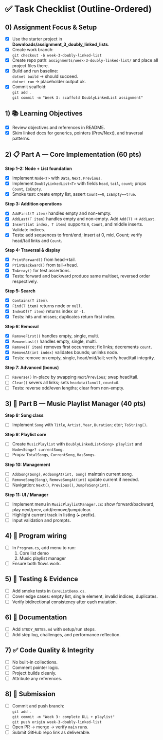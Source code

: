 # ✅ Task Checklist (Outline-Ordered)

## 0) Assignment Focus & Setup
- [x] Use the starter project in **Downloads/assignment_3_doubly_linked_lists**.
- [x] Create work branch:  
  `git checkout -b week-3-doubly-linked-list`
- [x] Create repo path: `assignments/week-3-doubly-linked-list/` and place all project files there.
- [x] Build and run baseline:  
  `dotnet build` → should succeed.  
  `dotnet run` → placeholder output ok.
- [x] Commit scaffold:  
  `git add .`  
  `git commit -m "Week 3: scaffold DoublyLinkedList assignment"`

## 1) 📚 Learning Objectives
- [x] Review objectives and references in README.
- [x] Skim linked docs for generics, pointers (Prev/Next), and traversal patterns.

## 2) 📋 Part A — Core Implementation (60 pts)

**Step 1–2: Node + List foundation**
- [x] Implement `Node<T>` with `Data`, `Next`, `Previous`.
- [x] Implement `DoublyLinkedList<T>` with fields `head`, `tail`, `count`; props `Count`, `IsEmpty`.
- [x] Smoke test: create empty list, assert `Count==0`, `IsEmpty==true`.

**Step 3: Addition operations**
- [x] `AddFirst(T item)` handles empty and non-empty.
- [x] `AddLast(T item)` handles empty and non-empty. Add `Add(T)` → `AddLast`.
- [x] `Insert(int index, T item)` supports `0`, `Count`, and middle inserts. Validate indices.
- [x] Tests: add sequences to front/end; insert at 0, mid, Count; verify head/tail links and `Count`.

**Step 4: Traversal & display**
- [x] `PrintForward()` from head→tail.
- [x] `PrintBackward()` from tail→head.
- [x] `ToArray()` for test assertions.
- [x] Tests: forward and backward produce same multiset, reversed order respectively.

**Step 5: Search**
- [x] `Contains(T item)`.
- [x] `Find(T item)` returns node or `null`.
- [x] `IndexOf(T item)` returns index or `-1`.
- [x] Tests: hits and misses; duplicates return first index.

**Step 6: Removal**
- [x] `RemoveFirst()` handles empty, single, multi.
- [x] `RemoveLast()` handles empty, single, multi.
- [x] `Remove(T item)` removes first occurrence; fix links; decrements `count`.
- [x] `RemoveAt(int index)` validates bounds; unlinks node.
- [x] Tests: remove on empty, single, head/mid/tail; verify head/tail integrity.

**Step 7: Advanced (bonus)**
- [ ] `Reverse()` in-place by swapping `Next`/`Previous`; swap head/tail.
- [ ] `Clear()` severs all links; sets `head=tail=null`, `count=0`.
- [ ] Tests: reverse odd/even lengths; clear from non-empty.

## 3) 🎵 Part B — Music Playlist Manager (40 pts)

**Step 8: Song class**
- [ ] Implement `Song` with `Title`, `Artist`, `Year`, `Duration`; ctor; `ToString()`.

**Step 9: Playlist core**
- [ ] Create `MusicPlaylist` with `DoublyLinkedList<Song> playlist` and `Node<Song>? currentSong`.
- [ ] Props: `TotalSongs`, `CurrentSong`, `HasSongs`.

**Step 10: Management**
- [ ] `AddSong(Song)`, `AddSongAt(int, Song)` maintain current song.
- [ ] `RemoveSong(Song)`, `RemoveSongAt(int)` update current if needed.
- [ ] Navigation: `Next()`, `Previous()`, `JumpToSong(int)`.

**Step 11: UI / Manager**
- [ ] Implement menu in `MusicPlaylistManager.cs`: show forward/backward, play next/prev, add/remove/jump/clear.
- [ ] Highlight current track in listing (`►` prefix).
- [ ] Input validation and prompts.

## 4) 🔌 Program wiring
- [ ] In `Program.cs`, add menu to run:  
  1) Core list demo  
  2) Music playlist manager
- [ ] Ensure both flows work.

## 5) 🧪 Testing & Evidence
- [ ] Add smoke tests in `CoreListDemo.cs`.
- [ ] Cover edge cases: empty list, single element, invalid indices, duplicates.
- [ ] Verify bidirectional consistency after each mutation.

## 6) 📝 Documentation
- [ ] Add `STUDY_NOTES.md` with setup/run steps.
- [ ] Add step log, challenges, and performance reflection.

## 7) ✅ Code Quality & Integrity
- [ ] No built-in collections.
- [ ] Comment pointer logic.
- [ ] Project builds cleanly.
- [ ] Attribute any references.

## 8) 🚀 Submission
- [ ] Commit and push branch:  
  `git add .`  
  `git commit -m "Week 3: complete DLL + playlist"`  
  `git push origin week-3-doubly-linked-list`
- [ ] Open PR → merge → verify `main` runs.
- [ ] Submit GitHub repo link as deliverable.